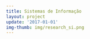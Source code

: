 ```yaml
---
title: Sistemas de Informação
layout: project
update: '2017-01-01'
img-thumb: img/research_si.png
---
```


